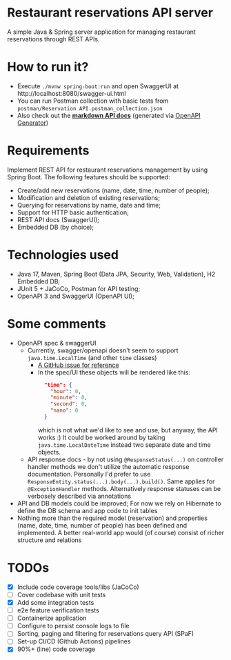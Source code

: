 # Restaurant reservations API server

A simple Java & Spring server application for managing restaurant reservations through REST APIs.

# How to run it?

- Execute `./mvnw spring-boot:run` and open SwaggerUI at http://localhost:8080/swagger-ui.html
- You can run Postman collection with basic tests from `postman/Reservation API.postman_collection.json`
- Also check out the [**markdown API docs**](docs/README.md) (generated
  via [OpenAPI Generator](https://openapi-generator.tech/))

# Requirements

Implement REST API for restaurant reservations management by using Spring Boot.
The following features should be supported:

- Create/add new reservations (name, date, time, number of people);
- Modification and deletion of existing reservations;
- Querying for reservations by name, date and time;
- Support for HTTP basic authentication;
- REST API docs (SwaggerUI);
- Embedded DB (by choice);

# Technologies used

- Java 17, Maven, Spring Boot (Data JPA, Security, Web, Validation), H2 Embedded DB;
- JUnit 5 + JaCoCo, Postman for API testing;
- OpenAPI 3 and SwaggerUI (OpenAPI UI);

# Some comments

- OpenAPI spec & swaggerUI
    - Currently, swagger/openapi doesn't seem to support `java.time.LocalTime` (and other `time` classes)
        - [A GitHub issue for reference](https://github.com/quarkusio/quarkus/issues/6065#issuecomment-564578870)
        - In the spec/UI these objects will be rendered like this:
           ```json 
             "time": {
               "hour": 0,
               "minute": 0,
               "second": 0,
               "nano": 0
             }
           ```
          which is not what we'd like to see and use, but anyway, the API works :) It could be worked around by
          taking `java.time.LocalDateTime` instead two separate date and time objects.
    - API response docs - by not using `@ResponseStatus(...)` on controller handler methods we don't utilize the
      automatic response documentation. Personally I'd prefer to use `ResponseEntity.status(...).body(...).build()`.
      Same applies for `@ExceptionHandler` methods. Alternatively response statuses can be verbosely described via
      annotations
- API and DB models could be improved; For now we rely on Hibernate to define the DB schema and app code to init tables
- Nothing more than the required model (reservation) and properties (name, date, time, number of people) has been
  defined and implemented. A better real-world app would (of course) consist of richer structure and relations

# TODOs

- [X] Include code coverage tools/libs (JaCoCo)
- [ ] Cover codebase with unit tests
- [X] Add some integration tests
- [ ] e2e feature verification tests
- [ ] Containerize application
- [ ] Configure to persist console logs to file
- [ ] Sorting, paging and filtering for reservations query API (SPaF)
- [ ] Set-up CI/CD (Github Actions) pipelines
- [X] 90%+ (line) code coverage
